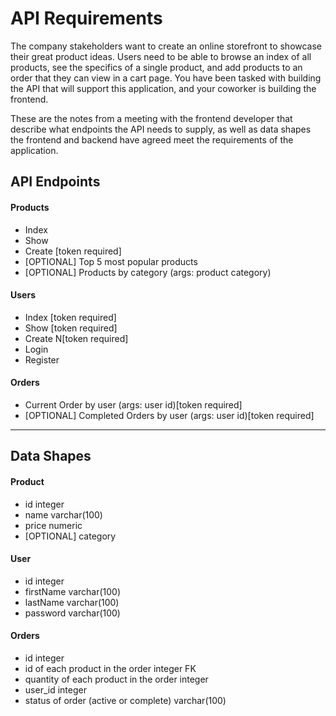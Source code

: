 # API Requirements
The company stakeholders want to create an online storefront to showcase their great product ideas. Users need to be able to browse an index of all products, see the specifics of a single product, and add products to an order that they can view in a cart page. You have been tasked with building the API that will support this application, and your coworker is building the frontend.

These are the notes from a meeting with the frontend developer that describe what endpoints the API needs to supply, as well as data shapes the frontend and backend have agreed meet the requirements of the application. 

## API Endpoints
#### Products
- Index 
- Show
- Create [token required]
- [OPTIONAL] Top 5 most popular products 
- [OPTIONAL] Products by category (args: product category)

#### Users
- Index [token required]
- Show [token required]
- Create N[token required]
- Login
- Register

#### Orders
- Current Order by user (args: user id)[token required]
- [OPTIONAL] Completed Orders by user (args: user id)[token required]

---------------------------------------------
## Data Shapes
#### Product
-  id integer
- name varchar(100)
- price numeric
- [OPTIONAL] category

#### User
- id integer
- firstName varchar(100)
- lastName varchar(100)
- password varchar(100)

#### Orders
- id integer
- id of each product in the order integer FK
- quantity of each product in the order integer
- user_id integer
- status of order (active or complete) varchar(100)

